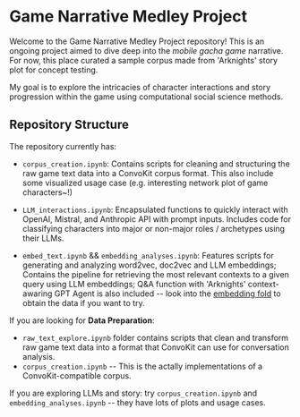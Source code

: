 # Game Narrative Medley Project

Welcome to the Game Narrative Medley Project repository! This is an ongoing project aimed to dive deep into the *mobile gacha game* narrative. For now, this place curated a sample corpus made from 'Arknights' story plot for concept testing.

My goal is to explore the intricacies of character interactions and story progression within the game using computational social science methods.

## Repository Structure

The repository currently has: 

- `corpus_creation.ipynb`: Contains scripts for cleaning and structuring the raw game text data into a ConvoKit corpus format. This also include some visualized usage case (e.g. interesting network plot of game characters~!)

- `LLM_interactions.ipynb`: Encapsulated functions to quickly interact with OpenAI, Mistral, and Anthropic API with prompt inputs. Includes code for classifying characters into major or non-major roles / archetypes using their LLMs. 

- `embed_text.ipynb` && `embedding_analyses.ipynb`: Features scripts for generating and analyzing word2vec, doc2vec and LLM embeddings; Contains the pipeline for retrieving the most relevant contexts to a given query using LLM embeddings; Q&A function with 'Arknights' context-awaring GPT Agent is also included -- look into the [embedding fold](data\Arknights_plot\embedding) to obtain the data if you want to try.

If you are looking for **Data Preparation**:
   - `raw_text_explore.ipynb` folder contains scripts that clean and transform raw game text data into a format that ConvoKit can use for conversation analysis.
   - `corpus_creation.ipynb` -- This is the actally implementations of a ConvoKit-compatible corpus. 


If you are exploring LLMs and story: try `corpus_creation.ipynb` and `embedding_analyses.ipynb` -- they have lots of plots and usage cases.
